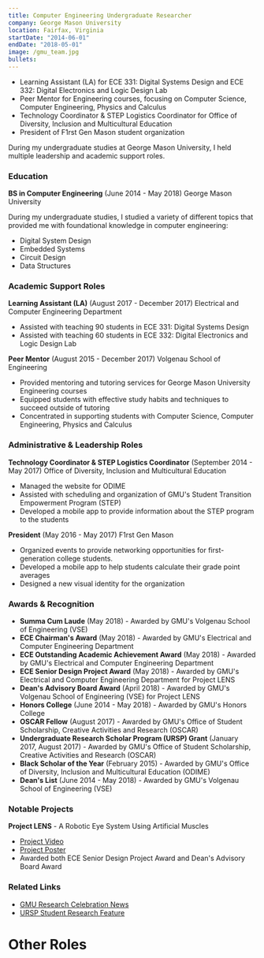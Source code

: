 ```yaml
---
title: Computer Engineering Undergraduate Researcher
company: George Mason University
location: Fairfax, Virginia
startDate: "2014-06-01"
endDate: "2018-05-01"
image: /gmu_team.jpg
bullets:
---
```

- Learning Assistant (LA) for ECE 331: Digital Systems Design and ECE 332: Digital Electronics and Logic Design Lab
- Peer Mentor for Engineering courses, focusing on Computer Science, Computer Engineering, Physics and Calculus
- Technology Coordinator & STEP Logistics Coordinator for Office of Diversity, Inclusion and Multicultural Education
- President of F1rst Gen Mason student organization

During my undergraduate studies at George Mason University, I held multiple leadership and academic support roles.

### Education

**BS in Computer Engineering** (June 2014 - May 2018)
George Mason University

During my undergraduate studies, I studied a variety of different topics that provided me with foundational knowledge in computer engineering:

- Digital System Design
- Embedded Systems
- Circuit Design
- Data Structures

### Academic Support Roles

**Learning Assistant (LA)** (August 2017 - December 2017)
Electrical and Computer Engineering Department

- Assisted with teaching 90 students in ECE 331: Digital Systems Design
- Assisted with teaching 60 students in ECE 332: Digital Electronics and Logic Design Lab

**Peer Mentor** (August 2015 - December 2017)
Volgenau School of Engineering

- Provided mentoring and tutoring services for George Mason University Engineering courses
- Equipped students with effective study habits and techniques to succeed outside of tutoring
- Concentrated in supporting students with Computer Science, Computer Engineering, Physics and Calculus

### Administrative & Leadership Roles

**Technology Coordinator & STEP Logistics Coordinator** (September 2014 - May 2017)
Office of Diversity, Inclusion and Multicultural Education

- Managed the website for ODIME
- Assisted with scheduling and organization of GMU's Student Transition Empowerment Program (STEP)
- Developed a mobile app to provide information about the STEP program to the students

**President** (May 2016 - May 2017)
F1rst Gen Mason

- Organized events to provide networking opportunities for first-generation college students. 
- Developed a mobile app to help students calculate their grade point averages
- Designed a new visual identity for the organization

### Awards & Recognition

- **Summa Cum Laude** (May 2018) - Awarded by GMU's Volgenau School of Engineering (VSE)
- **ECE Chairman's Award** (May 2018) - Awarded by GMU's Electrical and Computer Engineering Department
- **ECE Outstanding Academic Achievement Award** (May 2018) - Awarded by GMU's Electrical and Computer Engineering Department
- **ECE Senior Design Project Award** (May 2018) - Awarded by GMU's Electrical and Computer Engineering Department for Project LENS
- **Dean's Advisory Board Award** (April 2018) - Awarded by GMU's Volgenau School of Engineering (VSE) for Project LENS
- **Honors College** (June 2014 - May 2018) - Awarded by GMU's Honors College
- **OSCAR Fellow** (August 2017) - Awarded by GMU's Office of Student Scholarship, Creative Activities and Research (OSCAR)
- **Undergraduate Research Scholar Program (URSP) Grant** (January 2017, August 2017) - Awarded by GMU's Office of Student Scholarship, Creative Activities and Research (OSCAR)
- **Black Scholar of the Year** (February 2015) - Awarded by GMU's Office of Diversity, Inclusion and Multicultural Education (ODIME)
- **Dean's List** (June 2014 - May 2018) - Awarded by GMU's Volgenau School of Engineering (VSE)

### Notable Projects

**Project LENS** - A Robotic Eye System Using Artificial Muscles

- [Project Video](https://www.youtube.com/watch?v=6TalQVtu-Ss)
- [Project Poster](https://oshears.github.io/docs/Project_LENS_Poster.pdf)
- Awarded both ECE Senior Design Project Award and Dean's Advisory Board Award

<!-- - title: BladeRF Delayed Feedback Reservoir
link: https://github.com/oshears/bladerf_dfr_accelerator
tagline: A reservoir computing accelerator embedded in the BladeRF software defined radio

- title: Hybrid FPGA-ASIC Delayed Feedback Reservoir
link: https://github.com/oshears/hybrid_dfr_system
tagline: A hybrid reservoir computing system leveraging FPGA and ASIC capabilities

- title: Multiprocessing with Spiking Neural Networks
link: https://oshears.github.io/assets/docs/vt_ece_5510_project_report.pdf
tagline: A Benchmarking Evaluation of Multithreaded SNNs in BindsNET

- title: Image Classification with Spiking Neural Networks
link: https://oshears.github.io/adv-ml-2020-snn-project/
tagline: An Accuracy Evaluation of various SNNs for performing MNIST Digit Classification in BindsNET

- title: 'Project LENS'
link: https://www.youtube.com/watch?v=6TalQVtu-Ss
tagline: A Robotic Eye System Using Artificial Muscles
poster: https://oshears.github.io/assets/docs/Project_LENS_Poster.pdf

- title: Hardware Security Survey
link: https://oshears.github.io/assets/docs/OsazeShears_HardwareSecurity.pdf
tagline: An overview of the need for hardware security and its implementation. 
poster: https://oshears.github.io/assets/docs/OsazeShears_HardwareSecurity.pdf

- title: Memory Built-In Self-Test Integration
link: https://oshears.github.io/assets/docs/OsazeShears_VMECPoster.pdf
tagline: An project to improve the integration of MBIST logic into ASICs at BAE Systems.
poster: https://oshears.github.io/assets/docs/OsazeShears_VMECPoster.pdf

- title: Real Estate Price Prediction using Machine Learning
link: https://oshears.github.io/assets/docs/OsazeShears_RealestatePrediction.pdf
tagline: An introduction to predicting real estate prices in Virginia using various Machine Learning models.
poster: https://oshears.github.io/assets/docs/OsazeShears_RealestatePrediction.pdf

- title: Single-Cycle MIPS Processor on FPGA
link: 
tagline: A Simple MIPS Processor Developed on a Basys 2 Development Board

- title: GMU GPA
tagline: A Mobile Application to Help GMU Students Estimate Their GPAs -->

### Related Links

- [GMU Research Celebration News](https://content.sitemasonry.gmu.edu/news/2018-04/students-win-cash-prizes-their-work-undergraduate-research-celebration)
- [URSP Student Research Feature](https://studentsasscholarsgmu.blogspot.com/2017/04/ursp-student-osaze-shears-researches.html)

# Other Roles

<!-- President
President
President
F1rst Gen MasonF1rst Gen Mason
May 2016 - May 2017 · 1 yr 1 moMay 2016 to May 2017 · 1 yr 1 mo
Fairfax, VirginiaFairfax, Virginia
President of the student organization F1rst Gen Mason at George Mason University. This organization is dedicated to the success of first generation college students through networking events, online resources and recognition of scholarship.


Office of Diversity, Inclusion and Multicultural Education (ODIME)
Office of Diversity, Inclusion and Multicultural Education (ODIME)
Office of Diversity, Inclusion and Multicultural Education (ODIME)
2 yrs 9 mos2 yrs 9 mos
George Mason UniversityGeorge Mason University
Technology and Equipment Coordinator
Technology and Equipment Coordinator
Sep 2014 - May 2017 · 2 yrs 9 mosSep 2014 to May 2017 · 2 yrs 9 mos
The Technology & Equipment Coordinator is responsible for the following:
• Hardware and software acquisition, research and evaluation 
• Set-up equipment and perform maintenance and trouble-shooting
• Install software and updates as needed
• Maintain office equipment inventory 
• Maintain website in collaboration with fulltime staff 
• Provide technology support and training to staff and running errands as needed
• Protect confidentiality of records and information 
• Other duties as assigned
The Technology & Equipment Coordinator is responsible for the following: • Hardware and software acquisition, research and evaluation • Set-up equipment and perform maintenance and trouble-shooting • Install software and updates as needed • Maintain office equipment inventory • Maintain website in collaboration with fulltime staff • Provide technology support and training to staff and running errands as needed • Protect confidentiality of records and information • Other duties as assigned
Logistics Intern for the Student Transition Empowerment Program (STEP)
Logistics Intern for the Student Transition Empowerment Program (STEP)
Jun 2015 - Aug 2015 · 3 mosJun 2015 to Aug 2015 · 3 mos
The Intern for Logistics was expected to:
• Report to Assistant Director and Business Manager for supervision and evaluation of performance
• Assist with educational programming initiatives and residence hall activities to enhance the student experience
• Assist with preparation for STEP workshops, leadership series and receptions as needed
• Inform supervisors and ODIME staff on issues relating to personal and/or student performance
• Support the Assistant Coordinator for Logistics in all logistical components of the program including, monitoring and tracking spending, creating an academic calendar, maintaining academic spreadsheet, monitoring office/school supplies, coordinating special study halls as needed, organizing program photos and videos, and working on parent newsletter(s)
• Support all safety and conduct regulations for STEP and George Mason University


Peer Advisor/Instructor
Peer Advisor/Instructor
Peer Advisor/Instructor
Center for Academic Advising, Retention and Transitions at George Mason UniversityCenter for Academic Advising, Retention and Transitions at George Mason University
Jan 2016 - Dec 2016 · 1 yrJan 2016 to Dec 2016 · 1 yr
Fairfax, VirginiaFairfax, Virginia
Served as a co-teacher/instructor for a UNIV 150 course at George Mason University course for first year engineering students.

Logistics Coordinator for the Student Transition Empowerment Program (STEP)
Logistics Coordinator for the Student Transition Empowerment Program (STEP)
Office of Diversity, Inclusion and Multicultural EducationOffice of Diversity, Inclusion and Multicultural Education
May 2016 - Aug 2016 · 4 mosMay 2016 to Aug 2016 · 4 mos
George Mason UniversityGeorge Mason University
The Coordinator for Logistics was expected to:
• Report to Assistant Director and Business Manager for supervision and evaluation of performance
• Assist with educational programming initiatives and residence hall activities to enhance the student experience
• Assist with preparation for STEP workshops, leadership series and receptions as needed
• Inform supervisors and ODIME staff on issues relating to personal and/or student performance
• Support the Assistant Coordinator for Logistics in all logistical components of the program including, monitoring and tracking spending, creating an academic calendar, maintaining academic spreadsheet, monitoring office/school supplies, coordinating special study halls as needed, organizing program photos and videos, and working on parent newsletter(s)
• Support all safety and conduct regulations for STEP and George Mason University -->